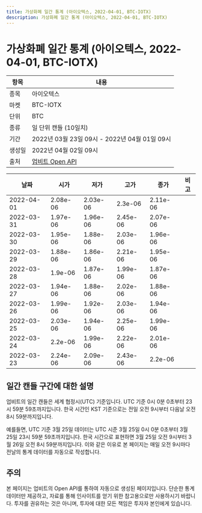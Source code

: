 ```yaml
---
title: 가상화폐 일간 통계 (아이오텍스, 2022-04-01, BTC-IOTX)
description: 가상화폐 일간 통계 (아이오텍스, 2022-04-01, BTC-IOTX)
---
```



가상화폐 일간 통계 (아이오텍스, 2022-04-01, BTC-IOTX)
===

|항목|내용|
|--|--|
|종목|아이오텍스|
|마켓|BTC-IOTX|
|단위|BTC|
|종류|일 단위 캔들 (10일치)|
|기간|2022년 03월 23일 09시 - 2022년 04월 01일 09시|
|생성일|2022년 04월 02일 09시|
|출처|[업비트 Open API](https://docs.upbit.com)|


|날짜|시가|저가|고가|종가|비고|
|--|--|--|--|--|--|
|2022-04-01|2.08e-06|2.03e-06|2.3e-06|2.11e-06|    |
|2022-03-31|1.97e-06|1.96e-06|2.45e-06|2.07e-06|    |
|2022-03-30|1.95e-06|1.88e-06|2.03e-06|1.96e-06|    |
|2022-03-29|1.88e-06|1.86e-06|2.21e-06|1.95e-06|    |
|2022-03-28|1.9e-06|1.87e-06|1.99e-06|1.87e-06|    |
|2022-03-27|1.94e-06|1.88e-06|2.02e-06|1.88e-06|    |
|2022-03-26|1.99e-06|1.92e-06|2.03e-06|1.94e-06|    |
|2022-03-25|2.03e-06|1.94e-06|2.25e-06|1.99e-06|    |
|2022-03-24|2.2e-06|1.99e-06|2.22e-06|2.01e-06|    |
|2022-03-23|2.24e-06|2.09e-06|2.43e-06|2.2e-06|    |


일간 캔들 구간에 대한 설명
---


업비트의 일간 캔들은 세계 협정시(UTC) 기준입니다. 
UTC 기준 0시 0분 0초부터 23시 59분 59초까지입니다. 
한국 시간인 KST 기준으로는 전일 오전 9시부터 다음날 오전 8시 59분까지입니다. 


예를들면, UTC 기준 3월 25일 데이터는 UTC 시준 3월 25일 0시 0분 0초부터 3월 25일 23시 59분 59초까지입니다. 
한국 시간으로 표현하면 3월 25일 오전 9시부터 3월 26일 오전 8시 59분까지입니다. 
이와 같은 이유로 본 페이지는 매일 오전 9시마다 전날의 통계 데이터를 자동으로 작성합니다. 


주의
---


본 페이지는 업비트의 Open API를 통하여 자동으로 생성된 페이지입니다. 
단순한 통계 데이터만 제공하고, 자료를 통해 인사이트를 얻기 위한 참고용으로만 사용하시기 바랍니다. 
투자를 권유하는 것은 아니며, 투자에 대한 모든 책임은 투자자 본인에게 있습니다. 
